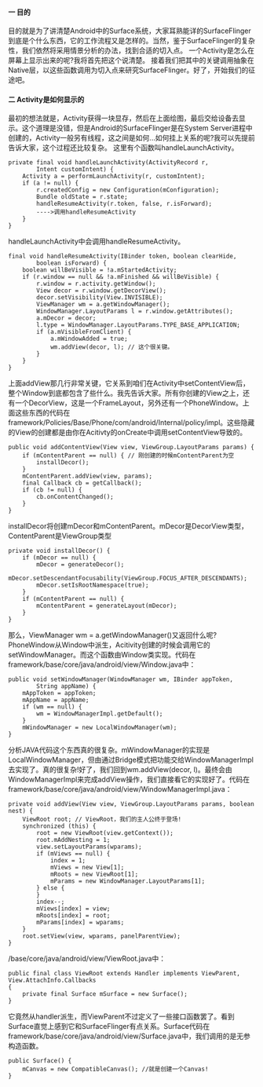 #### 一 目的
目的就是为了讲清楚Android中的Surface系统，大家耳熟能详的SurfaceFlinger到底是个什么东西，它的工作流程又是怎样的。当然，鉴于SurfaceFlinger的复杂性，我们依然将采用情景分析的办法，找到合适的切入点。
一个Activity是怎么在屏幕上显示出来的呢?我将首先把这个说清楚。
接着我们把其中的关键调用抽象在Native层，以这些函数调用为切入点来研究SurfaceFlinger。好了，开始我们的征途吧。
#### 二 Activity是如何显示的
最初的想法就是，Activity获得一块显存，然后在上面绘图，最后交给设备去显示。这个道理是没错，但是Android的SurfaceFlinger是在System Server进程中创建的，Activity一般另有线程，这之间是如何...如何挂上关系的呢?我可以先提前告诉大家，这个过程还比较复杂。
这里有个函数叫handleLaunchActivity。
```  
private final void handleLaunchActivity(ActivityRecord r,
		Intent customIntent) {
	Activity a = performLaunchActivity(r, customIntent);
	if (a != null) {
		r.createdConfig = new Configuration(mConfiguration);
		Bundle oldState = r.state;
		handleResumeActivity(r.token, false, r.isForward);
		---->调用handleResumeActivity
	}
}
```
handleLaunchActivity中会调用handleResumeActivity。
```  
final void handleResumeActivity(IBinder token, boolean clearHide,
		boolean isForward) {
	boolean willBeVisible = !a.mStartedActivity;
	if (r.window == null && !a.mFinished && willBeVisible) {
		r.window = r.activity.getWindow();
		View decor = r.window.getDecorView();
		decor.setVisibility(View.INVISIBLE);
		ViewManager wm = a.getWindowManager();
		WindowManager.LayoutParams l = r.window.getAttributes();
		a.mDecor = decor;
		l.type = WindowManager.LayoutParams.TYPE_BASE_APPLICATION;
		if (a.mVisibleFromClient) {
			a.mWindowAdded = true;
			wm.addView(decor, l); // 这个很关键。
		}
	}
}
```
上面addView那几行非常关键，它关系到咱们在Activity中setContentView后，整个Window到底都包含了些什么。我先告诉大家。所有你创建的View之上，还有一个DecorView，这是一个FrameLayout，另外还有一个PhoneWindow。上面这些东西的代码在framework/Policies/Base/Phone/com/android/Internal/policy/impl。这些隐藏的View的创建都是由你在Acitivty的onCreate中调用setContentView导致的。
```  
public void addContentView(View view, ViewGroup.LayoutParams params) {
	if (mContentParent == null) { // 刚创建的时候mContentParent为空
		installDecor();
	}
	mContentParent.addView(view, params);
	final Callback cb = getCallback();
	if (cb != null) {
		cb.onContentChanged();
	}
}
```
installDecor将创建mDecor和mContentParent。mDecor是DecorView类型，ContentParent是ViewGroup类型
```  
private void installDecor() {
	if (mDecor == null) {
		mDecor = generateDecor();
		mDecor.setDescendantFocusability(ViewGroup.FOCUS_AFTER_DESCENDANTS);
		mDecor.setIsRootNamespace(true);
	}
	if (mContentParent == null) {
		mContentParent = generateLayout(mDecor);
	}
}	
```
那么，ViewManager wm = a.getWindowManager()又返回什么呢?PhoneWindow从Window中派生，Acitivity创建的时候会调用它的setWindowManager。而这个函数由Window类实现。代码在framework/base/core/java/android/view/Window.java中：
```  
public void setWindowManager(WindowManager wm, IBinder appToken,
		String appName) {
	mAppToken = appToken;
	mAppName = appName;
	if (wm == null) {
		wm = WindowManagerImpl.getDefault();
	}
	mWindowManager = new LocalWindowManager(wm);
} 	
```
分析JAVA代码这个东西真的很复杂。mWindowManager的实现是LocalWindowManager，但由通过Bridge模式把功能交给WindowManagerImpl去实现了。真的很复杂!好了，我们回到wm.addView(decor, l)。最终会由WindowManagerImpl来完成addView操作，我们直接看它的实现好了。代码在framework/base/core/java/android/view/WindowManagerImpl.java：
```  
private void addView(View view, ViewGroup.LayoutParams params, boolean nest) {
	ViewRoot root; // ViewRoot，我们的主人公终于登场!
	synchronized (this) {
		root = new ViewRoot(view.getContext());
		root.mAddNesting = 1;
		view.setLayoutParams(wparams);
		if (mViews == null) {
			index = 1;
			mViews = new View[1];
			mRoots = new ViewRoot[1];
			mParams = new WindowManager.LayoutParams[1];
		} else {
		}
		index--;
		mViews[index] = view;
		mRoots[index] = root;
		mParams[index] = wparams;
	}
	root.setView(view, wparams, panelParentView);
}
```
/base/core/java/android/view/ViewRoot.java中：
```  
public final class ViewRoot extends Handler implements ViewParent, View.AttachInfo.Callbacks 
{ 
	private final Surface mSurface = new Surface(); 
}	
```
它竟然从handler派生，而ViewParent不过定义了一些接口函数罢了。看到Surface直觉上感到它和SurfaceFlinger有点关系。Surface代码在framework/base/core/java/android/view/Surface.java中，我们调用的是无参构造函数。
```  
public Surface() { 
	mCanvas = new CompatibleCanvas(); //就是创建一个Canvas!
}
```